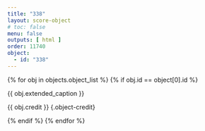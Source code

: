 ```yaml
---
title: "338"
layout: score-object
# toc: false
menu: false
outputs: [ html ]
order: 11740
object:
  - id: "338"
---
```


{% for obj in objects.object_list %}
{% if obj.id == object[0].id %}

{{ obj.extended_caption }}

{{ obj.credit }} {.object-credit}

{% endif %}
{% endfor %}
